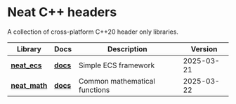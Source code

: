 # Neat C++ headers

A collection of cross-platform C++20 header only libraries.

| Library                        | Docs                          | Description                   | Version    |
| ------------------------------ | ----------------------------- | ----------------------------- | ---------- |
| **[neat_ecs](neat_ecs.hpp)**   | **[docs](docs/neat_ecs.md)**  | Simple ECS framework          | 2025-03-21 |
| **[neat_math](neat_math.hpp)** | **[docs](docs/neat_math.md)** | Common mathematical functions | 2025-03-22 |